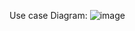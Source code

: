 Use case Diagram: 
![image](https://github.com/user-attachments/assets/ece14cee-898e-4aba-9d38-5f72ba4469c5)
